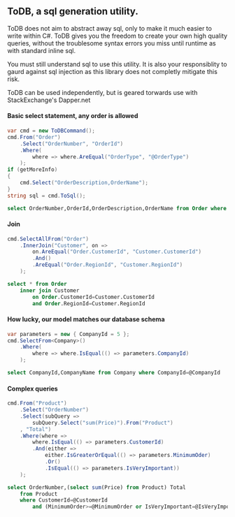 ## ToDB, a sql generation utility.

ToDB does not aim to abstract away sql, only to make it much easier to write within C#. ToDB gives you the freedom to create your own high quality queries, without the troublesome syntax errors you miss until runtime as with standard inline sql.

You must still understand sql to use this utility. It is also your responsiblity to gaurd against sql injection as this library does not completly mitigate this risk.

ToDB can be used independently, but is geared torwards use with StackExchange's Dapper.net

#### Basic select statement, any order is allowed
```C#
var cmd = new ToDBCommand();
cmd.From("Order")
    .Select("OrderNumber", "OrderId")
    .Where(
        where => where.AreEqual("OrderType", "@OrderType")
    );
if (getMoreInfo)
{
    cmd.Select("OrderDescription,OrderName");
}
string sql = cmd.ToSql();

```
```sql
select OrderNumber,OrderId,OrderDescription,OrderName from Order where OrderType=@OrderType
```

#### Join
```C#
cmd.SelectAllFrom("Order")
    .InnerJoin("Customer", on => 
        on.AreEqual("Order.CustomerId", "Customer.CustomerId")
        .And()
        .AreEqual("Order.RegionId", "Customer.RegionId")
    );
```
```sql
select * from Order 
	inner join Customer 
		on Order.CustomerId=Customer.CustomerId 
		and Order.RegionId=Customer.RegionId
```

#### How lucky, our model matches our database schema
```C#
var parameters = new { CompanyId = 5 };
cmd.SelectFrom<Company>()
    .Where(
        where => where.IsEqual(() => parameters.CompanyId)
    );
```
```sql
select CompanyId,CompanyName from Company where CompanyId=@CompanyId
```

#### Complex queries
```C#
cmd.From("Product")
    .Select("OrderNumber")
    .Select(subQuery =>
        subQuery.Select("sum(Price)").From("Product")
    , "Total")
    .Where(where =>
        where.IsEqual(() => parameters.CustomerId)
        .And(either =>  
            either.IsGreaterOrEqual(() => parameters.MinimumOder)
            .Or()
            .IsEqual(() => parameters.IsVeryImportant))
    );
```
```sql
select OrderNumber,(select sum(Price) from Product) Total
	from Product
	where CustomerId=@CustomerId 
		and (MinimumOrder>=@MinimumOrder or IsVeryImportant=@IsVeryImportant)
```


